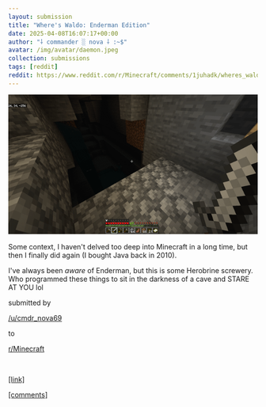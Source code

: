 ```yaml
---
layout: submission
title: "Where's Waldo: Enderman Edition"
date: 2025-04-08T16:07:17+00:00
author: "⸸ commander ░ nova ⸸ :~$"
avatar: /img/avatar/daemon.jpeg
collection: submissions
tags: [reddit]
reddit: https://www.reddit.com/r/Minecraft/comments/1juhadk/wheres_waldo_enderman_edition/
---
```


<p></p><p><a href="https://www.reddit.com/r/Minecraft/comments/1juhadk/wheres_waldo_enderman_edition/" target="_blank"> <img src="/assets/reddit_media/nkt8gobdwmte1.png" alt="Where's Waldo: Enderman Edition" title="Where's Waldo: Enderman Edition"> </a></p><p></p><p></p><p><!-- SC_OFF --></p><p><div class="md">
<p>Some context, I haven't delved too deep into Minecraft in a long time, but then I finally did again (I bought Java back in 2010).</p> <p>I've always been <em>aware</em> of Enderman, but this is some Herobrine screwery. Who programmed these things to sit in the darkness of a cave and STARE AT YOU lol</p> </div></p><p></p><p><!-- SC_ON --></p><p>submitted by</p><p><a href="https://www.reddit.com/user/cmdr_nova69" target="_blank"> /u/cmdr_nova69 </a></p><p>to</p><p><a href="https://www.reddit.com/r/Minecraft/" target="_blank"> r/Minecraft </a></p><p></p><p><br></p><p></p><p><span><a href="https://i.redd.it/nkt8gobdwmte1.png" target="_blank">[link]</a></span></p><p></p><p><span><a href="https://www.reddit.com/r/Minecraft/comments/1juhadk/wheres_waldo_enderman_edition/" target="_blank">[comments]</a></span></p><p></p>

